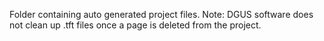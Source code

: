 Folder containing auto generated project files.
Note: DGUS software does not clean up .tft files once a page is deleted from the project.
